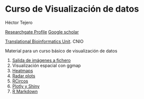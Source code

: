 # Curso de Visualización de datos

Héctor Tejero

[Researchgate Profile](https://www.researchgate.net/profile/Hector_Tejero) 
[Google scholar](https://scholar.google.es/citations?user=LpfQt8wAAAAJ&hl=en)

[Translational Bioinformatics Unit](https://www.cnio.es/ing/grupos/plantillas/presentacion.asp?pag=1464). CNIO 

Material para un curso básico de visualización de datos


1. [Salida de imágenes a fichero](http://rpubs.com/htejero/212362)
2. Visualización espacial con ggmap
3. [Heatmaps](http://rpubs.com/htejero/212365)
4. [Radar plots](http://rpubs.com/htejero/212368)
5. [RCircos](http://rpubs.com/htejero/212374)
6. [Plotly y Shiny](http://rpubs.com/htejero/212378) 
7. [R Markdown](http://rpubs.com/htejero/212369)

